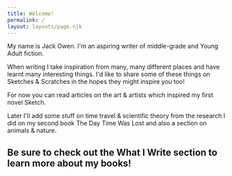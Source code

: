 ```yaml
---
title: Welcome!
permalink: /
layout: layouts/page.njk
---
```

My name is Jack Owen. I'm an aspiring writer of middle-grade and Young Adult fiction.

When writing I take inspiration from many, many different places and have learnt many interesting things. I'd like to share some of these things on Sketches & Scratches in the hopes they might inspire you too!

For now you can read articles on the art & artists which inspired my first novel Sketch.

Later I'll add some stuff on time travel & scientific theory from the research I did on my second book The Day Time Was Lost and also a section on animals & nature.

## Be sure to check out the What I Write section to learn more about my books!
